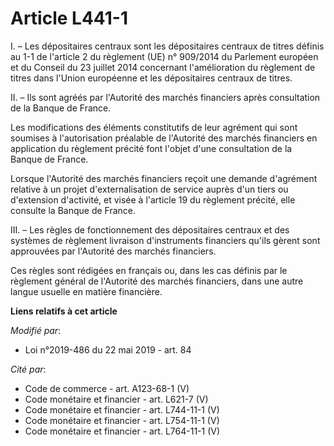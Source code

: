 # Article L441-1

I. – Les dépositaires centraux sont les dépositaires centraux de titres définis au 1-1 de l'article 2 du règlement (UE) n°
909/2014 du Parlement européen et du Conseil du 23 juillet 2014 concernant l'amélioration du règlement de titres dans l'Union
européenne et les dépositaires centraux de titres.

II. – Ils sont agréés par l'Autorité des marchés financiers après consultation de la Banque de France.

Les modifications des éléments constitutifs de leur agrément qui sont soumises à l'autorisation préalable de l'Autorité des
marchés financiers en application du règlement précité font l'objet d'une consultation de la Banque de France.

Lorsque l'Autorité des marchés financiers reçoit une demande d'agrément relative à un projet d'externalisation de service
auprès d'un tiers ou d'extension d'activité, et visée à l'article 19 du règlement précité, elle consulte la Banque de France.

III. – Les règles de fonctionnement des dépositaires centraux et des systèmes de règlement livraison d'instruments financiers
qu'ils gèrent sont approuvées par l'Autorité des marchés financiers.

Ces règles sont rédigées en français ou, dans les cas définis par le règlement général de l'Autorité des marchés financiers,
dans une autre langue usuelle en matière financière.

**Liens relatifs à cet article**

_Modifié par_:

  - Loi n°2019-486 du 22 mai 2019 - art. 84

_Cité par_:

  - Code de commerce - art. A123-68-1 (V)
  - Code monétaire et financier - art. L621-7 (V)
  - Code monétaire et financier - art. L744-11-1 (V)
  - Code monétaire et financier - art. L754-11-1 (V)
  - Code monétaire et financier - art. L764-11-1 (V)
